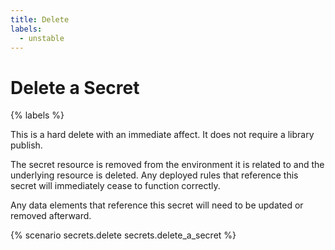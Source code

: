 ```yaml
---
title: Delete
labels:
  - unstable
---
```


# Delete a Secret

{% labels %}

This is a hard delete with an immediate affect.  It does not require a library publish.

The secret resource is removed from the environment it is related to and the underlying resource is deleted.  Any deployed rules that reference this secret will immediately cease to function correctly.

Any data elements that reference this secret will need to be updated or removed afterward.

{% scenario secrets.delete secrets.delete_a_secret %}
